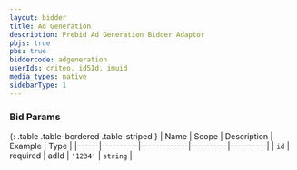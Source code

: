 ```yaml
---
layout: bidder
title: Ad Generation
description: Prebid Ad Generation Bidder Adaptor
pbjs: true
pbs: true
biddercode: adgeneration
userIds: criteo, id5Id, imuid
media_types: native
sidebarType: 1
---
```



### Bid Params

{: .table .table-bordered .table-striped }
| Name | Scope    | Description | Example  | Type     |
|------|----------|-------------|----------|----------|
| `id` | required | adId        | `'1234'` | `string` |
